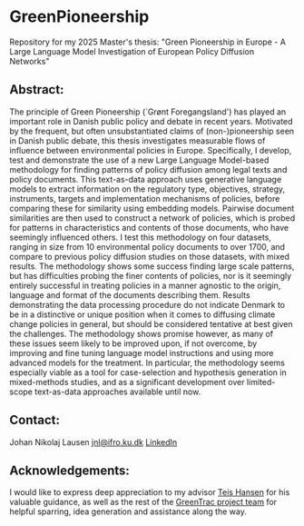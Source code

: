 # GreenPioneership
Repository for my 2025 Master's thesis: "Green Pioneership in Europe -  A Large Language Model Investigation of European Policy Diffusion Networks"

## Abstract: 
The principle of Green Pioneership (´Grønt Foregangsland') has played an important role in Danish public policy and debate in recent years.  Motivated by the frequent, but often unsubstantiated claims of (non-)pioneership seen in Danish public debate, this thesis investigates measurable flows of influence between environmental policies in Europe. Specifically, I develop, test and demonstrate the use of a new Large Language Model-based methodology for finding patterns of policy diffusion among legal texts and policy documents. This text-as-data approach uses generative language models to extract information on the regulatory type, objectives, strategy, instruments, targets and implementation mechanisms of policies, before comparing these for similarity using embedding models. Pairwise document similarities are then used to construct a network of policies, which is probed for patterns in characteristics and contents of those documents, who have seemingly influenced others.  I test this methodology on four datasets, ranging in size from 10 environmental policy documents to over 1700, and compare to previous policy diffusion studies on those datasets, with mixed results. The methodology shows some success finding large scale patterns, but has difficulties probing the finer contents of policies, nor is it seemingly entirely successful in treating policies in a manner agnostic to the origin, language and format of the documents describing them. Results demonstrating the data processing procedure do not indicate Denmark to be in a distinctive or unique position when it comes to diffusing climate change policies in general, but should be considered tentative at best given the challenges. The methodology shows promise however, as many of these issues seem likely to be improved upon, if not overcome, by improving and fine tuning language model instructions and using more advanced models for the treatment. In particular, the methodology seems especially viable as a tool for case-selection and hypothesis generation in mixed-methods studies, and as a significant development over limited-scope text-as-data approaches available until now. 

## Contact:
Johan Nikolaj Lausen
[jnl@ifro.ku.dk](mailto:jnl@ifro.ku.dk)
[LinkedIn](https://www.linkedin.com/in/johan-lausen/)

## Acknowledgements: 
I would like to express deep appreciation to my advisor [Teis Hansen](https://ifro.ku.dk/english/staff/?pure=en/persons/263492) for his valuable guidance, as well as the rest of the [GreenTrac project team](https://ifro.ku.dk/english/research/projects/greentrac/) for helpful sparring, idea generation and assistance along the way. 
